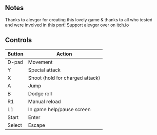 ## Notes

Thanks to alevgor for creating this lovely game & thanks to all who tested and were involved in this port!
Support alevgor over on [itch.io](https://alevgor.itch.io/)

## Controls

| Button | Action |
|--|--| 
|D-pad|Movement |
|Y|Special attack|
|X|Shoot (hold for charged attack)|
|A|Jump|
|B|Dodge roll|
|R1|Manual reload|
|L1|In game help/pause screen|
|Start|Enter|
|Select|Escape|


